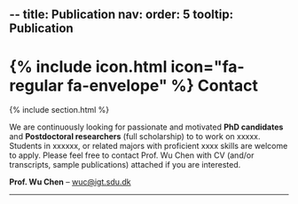 --
title: Publication
nav:
  order: 5
  tooltip: Publication
---
 
# **{% include icon.html icon="fa-regular fa-envelope" %}  Contact**
{% include section.html %}

We are continuously looking for passionate and motivated **PhD candidates** and **Postdoctoral researchers** (full scholarship) to to work on xxxxx. Students in xxxxxx, or related majors with proficient xxxx skills are welcome to apply. Please feel free to contact Prof. Wu Chen with CV (and/or transcripts, sample publications) attached if you are interested.  

**Prof. Wu Chen** – wuc@igt.sdu.dk

----------
